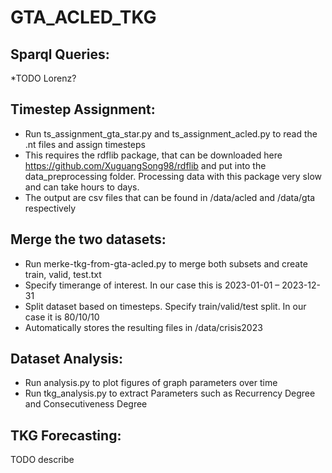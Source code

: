 # GTA_ACLED_TKG

## Sparql Queries:
*TODO Lorenz? 

## Timestep Assignment:
* Run ts_assignment_gta_star.py and ts_assignment_acled.py to read the .nt files and assign timesteps
* This requires the rdflib package, that can be downloaded here https://github.com/XuguangSong98/rdflib and put into the data_preprocessing folder. Processing data with this package very slow and can take hours to days.
* The output are csv files that can be found in /data/acled and /data/gta respectively

## Merge the two datasets:
* Run merke-tkg-from-gta-acled.py to merge both subsets and create train, valid, test.txt
* Specify timerange of interest. In our case this is 2023-01-01 – 2023-12-31
* Split dataset based on timesteps. Specify train/valid/test split. In our case it is 80/10/10
* Automatically stores the resulting files in /data/crisis2023

## Dataset Analysis:
* Run analysis.py to plot figures of graph parameters over time
* Run tkg_analysis.py to extract Parameters such as Recurrency Degree and Consecutiveness Degree

## TKG Forecasting:
TODO describe
